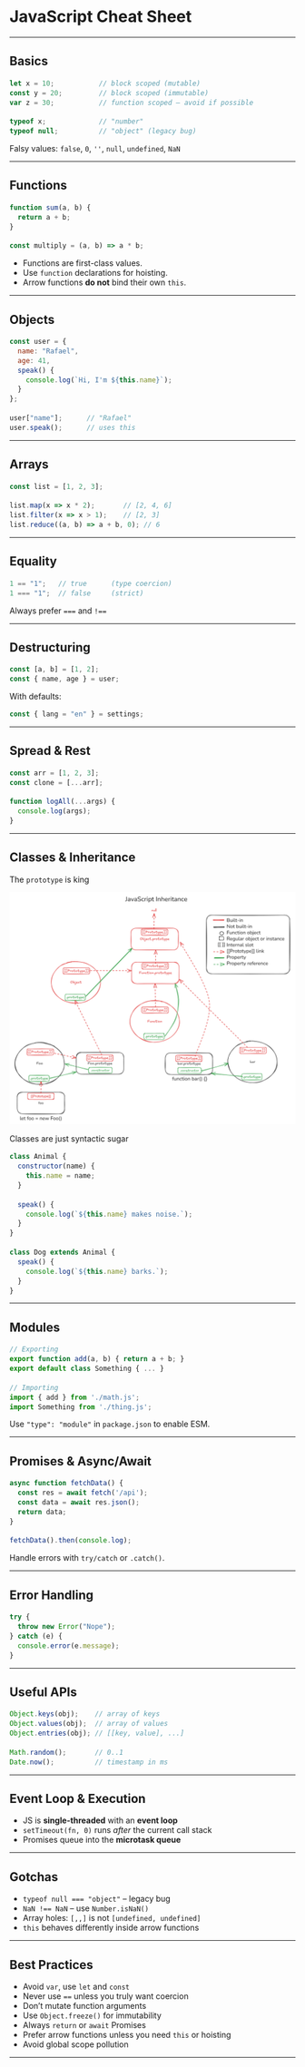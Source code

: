 # JavaScript Cheat Sheet

---

## Basics

```js
let x = 10;           // block scoped (mutable)
const y = 20;         // block scoped (immutable)
var z = 30;           // function scoped — avoid if possible

typeof x;             // "number"
typeof null;          // "object" (legacy bug)
```

Falsy values: `false`, `0`, `''`, `null`, `undefined`, `NaN`

---

## Functions

```js
function sum(a, b) {
  return a + b;
}

const multiply = (a, b) => a * b;
```

- Functions are first-class values.
- Use `function` declarations for hoisting.
- Arrow functions **do not** bind their own `this`.

---

## Objects

```js
const user = {
  name: "Rafael",
  age: 41,
  speak() {
    console.log(`Hi, I'm ${this.name}`);
  }
};

user["name"];      // "Rafael"
user.speak();      // uses this
```

---

## Arrays

```js
const list = [1, 2, 3];

list.map(x => x * 2);       // [2, 4, 6]
list.filter(x => x > 1);    // [2, 3]
list.reduce((a, b) => a + b, 0); // 6
```

---

## Equality

```js
1 == "1";   // true      (type coercion)
1 === "1";  // false     (strict)
```

Always prefer `===` and `!==`

---

## Destructuring

```js
const [a, b] = [1, 2];
const { name, age } = user;
```

With defaults:

```js
const { lang = "en" } = settings;
```

---

## Spread & Rest

```js
const arr = [1, 2, 3];
const clone = [...arr];

function logAll(...args) {
  console.log(args);
}
```

---

## Classes & Inheritance

The `prototype` is king

![img.png](img/js-prototype-model.png)

Classes are just syntactic sugar

```js
class Animal {
  constructor(name) {
    this.name = name;
  }

  speak() {
    console.log(`${this.name} makes noise.`);
  }
}

class Dog extends Animal {
  speak() {
    console.log(`${this.name} barks.`);
  }
}
```

---

## Modules

```js
// Exporting
export function add(a, b) { return a + b; }
export default class Something { ... }

// Importing
import { add } from './math.js';
import Something from './thing.js';
```

Use `"type": "module"` in `package.json` to enable ESM.

---

## Promises & Async/Await

```js
async function fetchData() {
  const res = await fetch('/api');
  const data = await res.json();
  return data;
}

fetchData().then(console.log);
```

Handle errors with `try/catch` or `.catch()`.

---

## Error Handling

```js
try {
  throw new Error("Nope");
} catch (e) {
  console.error(e.message);
}
```

---

## Useful APIs

```js
Object.keys(obj);    // array of keys
Object.values(obj);  // array of values
Object.entries(obj); // [[key, value], ...]

Math.random();       // 0..1
Date.now();          // timestamp in ms
```

---

## Event Loop & Execution

- JS is **single-threaded** with an **event loop**
- `setTimeout(fn, 0)` runs *after* the current call stack
- Promises queue into the **microtask queue**

---

## Gotchas

- `typeof null === "object"` – legacy bug
- `NaN !== NaN` – use `Number.isNaN()`
- Array holes: `[,,]` is not `[undefined, undefined]`
- `this` behaves differently inside arrow functions

---

## Best Practices

- Avoid `var`, use `let` and `const`
- Never use `==` unless you truly want coercion
- Don’t mutate function arguments
- Use `Object.freeze()` for immutability
- Always `return` or `await` Promises
- Prefer arrow functions unless you need `this` or hoisting
- Avoid global scope pollution

---